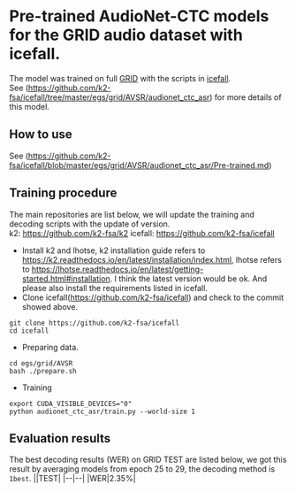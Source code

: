 # Pre-trained AudioNet-CTC models for the GRID audio dataset with icefall.
The model was trained on full [GRID](https://zenodo.org/record/3625687#.Ybn7HagzY2w) with the scripts in [icefall](https://github.com/k2-fsa/icefall).  
See (https://github.com/k2-fsa/icefall/tree/master/egs/grid/AVSR/audionet_ctc_asr) for more details of this model.
## How to use
See (https://github.com/k2-fsa/icefall/blob/master/egs/grid/AVSR/audionet_ctc_asr/Pre-trained.md)
## Training procedure
The main repositories are list below, we will update the training and decoding scripts with the update of version.  
k2: https://github.com/k2-fsa/k2 
icefall: https://github.com/k2-fsa/icefall 
* Install k2 and lhotse, k2 installation guide refers to https://k2.readthedocs.io/en/latest/installation/index.html, lhotse refers to https://lhotse.readthedocs.io/en/latest/getting-started.html#installation. I think the latest version would be ok. And please also install the requirements listed in icefall.
* Clone icefall(https://github.com/k2-fsa/icefall) and check to the commit showed above.
```
git clone https://github.com/k2-fsa/icefall
cd icefall
```
* Preparing data.
```
cd egs/grid/AVSR
bash ./prepare.sh
```
* Training
```
export CUDA_VISIBLE_DEVICES="0"
python audionet_ctc_asr/train.py --world-size 1
```
## Evaluation results
The best decoding results (WER) on GRID TEST are listed below, we got this result by averaging models from epoch 25 to 29, the decoding method is `1best`.
||TEST|
|--|--|
|WER|2.35%|